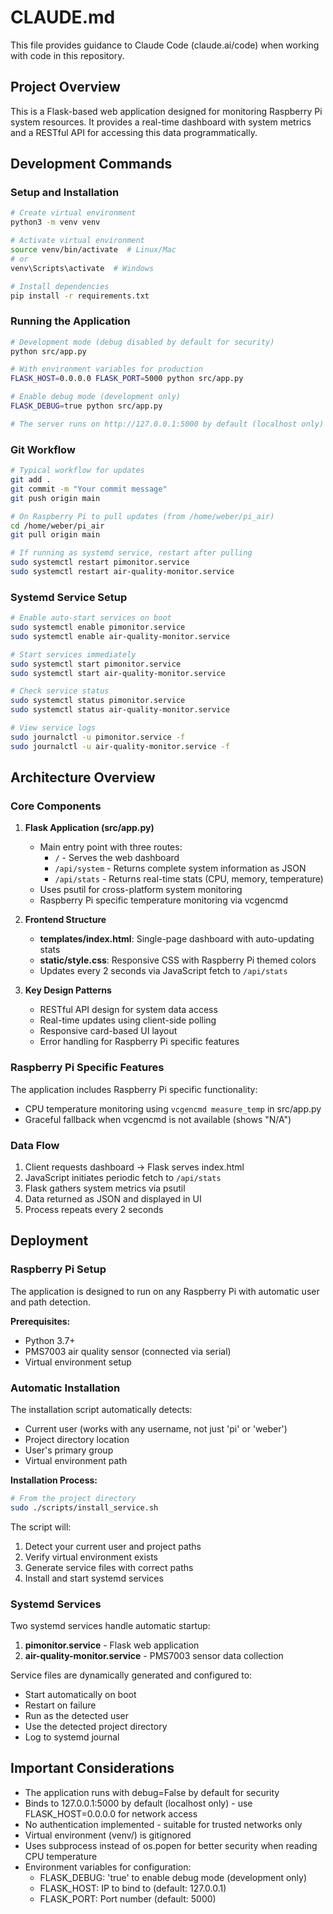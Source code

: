# CLAUDE.md

This file provides guidance to Claude Code (claude.ai/code) when working with code in this repository.

## Project Overview

This is a Flask-based web application designed for monitoring Raspberry Pi system resources. It provides a real-time dashboard with system metrics and a RESTful API for accessing this data programmatically.

## Development Commands

### Setup and Installation
```bash
# Create virtual environment
python3 -m venv venv

# Activate virtual environment
source venv/bin/activate  # Linux/Mac
# or
venv\Scripts\activate  # Windows

# Install dependencies
pip install -r requirements.txt
```

### Running the Application
```bash
# Development mode (debug disabled by default for security)
python src/app.py

# With environment variables for production
FLASK_HOST=0.0.0.0 FLASK_PORT=5000 python src/app.py

# Enable debug mode (development only)
FLASK_DEBUG=true python src/app.py

# The server runs on http://127.0.0.1:5000 by default (localhost only)
```

### Git Workflow
```bash
# Typical workflow for updates
git add .
git commit -m "Your commit message"
git push origin main

# On Raspberry Pi to pull updates (from /home/weber/pi_air)
cd /home/weber/pi_air
git pull origin main

# If running as systemd service, restart after pulling
sudo systemctl restart pimonitor.service
sudo systemctl restart air-quality-monitor.service
```

### Systemd Service Setup
```bash
# Enable auto-start services on boot
sudo systemctl enable pimonitor.service
sudo systemctl enable air-quality-monitor.service

# Start services immediately
sudo systemctl start pimonitor.service
sudo systemctl start air-quality-monitor.service

# Check service status
sudo systemctl status pimonitor.service
sudo systemctl status air-quality-monitor.service

# View service logs
sudo journalctl -u pimonitor.service -f
sudo journalctl -u air-quality-monitor.service -f
```

## Architecture Overview

### Core Components

1. **Flask Application (src/app.py)**
   - Main entry point with three routes:
     - `/` - Serves the web dashboard
     - `/api/system` - Returns complete system information as JSON
     - `/api/stats` - Returns real-time stats (CPU, memory, temperature)
   - Uses psutil for cross-platform system monitoring
   - Raspberry Pi specific temperature monitoring via vcgencmd

2. **Frontend Structure**
   - **templates/index.html**: Single-page dashboard with auto-updating stats
   - **static/style.css**: Responsive CSS with Raspberry Pi themed colors
   - Updates every 2 seconds via JavaScript fetch to `/api/stats`

3. **Key Design Patterns**
   - RESTful API design for system data access
   - Real-time updates using client-side polling
   - Responsive card-based UI layout
   - Error handling for Raspberry Pi specific features

### Raspberry Pi Specific Features

The application includes Raspberry Pi specific functionality:
- CPU temperature monitoring using `vcgencmd measure_temp` in src/app.py
- Graceful fallback when vcgencmd is not available (shows "N/A")

### Data Flow

1. Client requests dashboard → Flask serves index.html
2. JavaScript initiates periodic fetch to `/api/stats`
3. Flask gathers system metrics via psutil
4. Data returned as JSON and displayed in UI
5. Process repeats every 2 seconds

## Deployment

### Raspberry Pi Setup

The application is designed to run on any Raspberry Pi with automatic user and path detection.

**Prerequisites:**
- Python 3.7+
- PMS7003 air quality sensor (connected via serial)
- Virtual environment setup

### Automatic Installation

The installation script automatically detects:
- Current user (works with any username, not just 'pi' or 'weber')
- Project directory location
- User's primary group
- Virtual environment path

**Installation Process:**
```bash
# From the project directory
sudo ./scripts/install_service.sh
```

The script will:
1. Detect your current user and project paths
2. Verify virtual environment exists
3. Generate service files with correct paths
4. Install and start systemd services

### Systemd Services

Two systemd services handle automatic startup:

1. **pimonitor.service** - Flask web application
2. **air-quality-monitor.service** - PMS7003 sensor data collection

Service files are dynamically generated and configured to:
- Start automatically on boot
- Restart on failure
- Run as the detected user
- Use the detected project directory
- Log to systemd journal

## Important Considerations

- The application runs with debug=False by default for security
- Binds to 127.0.0.1:5000 by default (localhost only) - use FLASK_HOST=0.0.0.0 for network access
- No authentication implemented - suitable for trusted networks only
- Virtual environment (venv/) is gitignored
- Uses subprocess instead of os.popen for better security when reading CPU temperature
- Environment variables for configuration:
  - FLASK_DEBUG: 'true' to enable debug mode (development only)
  - FLASK_HOST: IP to bind to (default: 127.0.0.1)
  - FLASK_PORT: Port number (default: 5000)